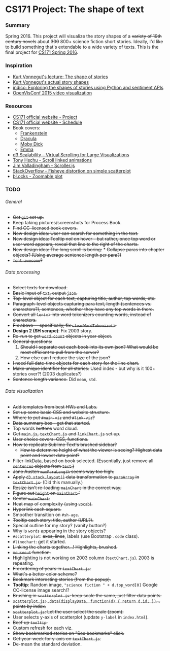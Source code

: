 CS171 Project: The shape of text
=======

### Summary

Spring 2016. This project will visualize the story shapes of a ~~variety of 19th century novels~~ about ~~300~~ 800+ science fiction short stories. Ideally, I'd like to build something that's extendable to a wide variety of texts. This is the final project for [CS171 Spring 2016](http://www.cs171.org/2016/). 


### Inspiration
* [Kurt Vonnegut's lecture: The shape of stories](https://www.youtube.com/watch?v=oP3c1h8v2ZQ)
* [Kurt Vonnegut's actual story shapes](http://visual.ly/kurt-vonnegut-shapes-stories-0)
* [indico: Exploring the shapes of stories using Python and sentiment APIs](https://indico.io/blog/plotlines/)
* [OpenVisConf 2015 video visualization](https://openvisconf.com/2015/#videos)

### Resources
* [CS171 official website - Project](http://www.cs171.org/2016/project/)
* [CS171 official website - Schedule](http://www.cs171.org/2016/schedule/)
* Book covers:
    * [Frankenstein](https://commons.wikimedia.org/wiki/File:CC_No_26_Frankenstein_2.JPG)
    * [Dracula](https://en.wikipedia.org/wiki/Dracula#/media/File:Dracula1st.jpeg)
    * [Moby Dick](https://en.wikipedia.org/wiki/File:Moby_Dick_p510_illustration.jpg)
    * [Emma](https://en.wikipedia.org/wiki/File:Emma_title_page_1909.jpg)
* [d3 Scalability – Virtual Scrolling for Large Visualizations](http://www.billdwhite.com/wordpress/2014/05/17/d3-scalability-virtual-scrolling-for-large-visualizations/)
* [Tony Hschu - Scroll linked animations](http://blog.tonyhschu.ca/post/49488608263/technical-write-up-scroll-linked-animations)
* [Jim Valladingham - Scroller.js](http://vallandingham.me/scroller.html)
* [StackOverflow - Fisheye distortion on simple scatterplot](https://stackoverflow.com/questions/23407421/d3-fisheye-distortion-on-simple-scatter-plot)
* [bl.ocks - Zoomable plot](http://bl.ocks.org/peterssonjonas/4a0e7cb8d23231243e0e)



### TODO

###### General
* ~~Get `git` set up.~~
* Keep taking pictures/screenshots for Process Book.
* ~~Find CC-licensed book covers.~~
* ~~New design idea: User can search for something in the text.~~
* ~~New design idea: Tooltip _not_ on hover - but rather, once top word or user word appears, reveal that line to the right of the charts.~~
* ~~New design idea: The long scroll is boring:~~
      * ~~Collapse paras into chapter objects? (Using average sentence length per para?)~~
* ~~`font-awesome`?~~


###### Data processing
* ~~Select texts for download.~~
* ~~Basic input of `txt`, output `json`.~~
* ~~Top-level object for each text, capturing title, author, top words, etc.~~
* ~~Paragraph-level objects capturing para text, length (sentences vs. characters?), sentences, whether they have any top words in there.~~
* ~~Convert all `len(x)` into word tokenizers counting words, instead of characters.~~
* ~~Fix above -- specifically, fix `cleanWordTokenize()`.~~ 
* **Design 2 (SH scrape)**: Fix 2003 story.
* ~~Re-run to get `word-count` objects in year object.~~
* ~~General questions:~~
    1. ~~Should I separate out each book into its own json? What would be most efficient to pull from the server?~~
    2. ~~How else can I reduce the size of the json?~~
* ~~I need full date-time objects for each story for the line chart.~~
* ~~Make unique identifier for all stories.~~ Used index - but why is it 100+ stories over?! (2003 duplicates?)
* ~~Sentence length variance.~~ Did `mean`, `std`.  

###### Data visualization
* ~~Add templates from best HWs and Labs.~~
* ~~Set up some basic CSS and website structure.~~
* ~~Where to put `#main-viz` and `#link-viz`?~~
* ~~Data summary box - get that started.~~
* Top words ~~buttons~~ word cloud. 
* ~~Get `main.js`, `textChart.js` and `linkChart.js` set up.~~
* ~~User choice covers: CSS, functions.~~ 
* ~~How to replicate Sublime Text's brushed sidebar?~~
    * ~~How to determine height of what the viewer is seeing? Highest data point and lowest data point?~~
* ~~Filter linkData, based on book selected. (Essentially, just remove all `sentences` objects from `text`.)~~
* ~~Jane Austen `maxParaLength` seems way too high.~~
* ~~Apply `d3.stack.layout()` data transformation to `paraArray` in `textChart.js`.~~ (Did this manually.)
* ~~Resize isn't re-loading `mainChart` in the correct way.~~
* ~~Figure out `height` on `mainChart`.`~~
* ~~Center `mainChart`.~~
* ~~Heat map of complexity (using `vocab`).~~
* ~~Hyperlink each square.~~
* Smoother transition on `#sh-age`. 
* ~~Tooltip each story: title, author (URL?).~~ 
* Special outline for my story? (vanity button?)
* Why is `words` appearing in the story objects?
* `#scatterplot`: ~~axes, lines~~, labels (use Bootstrap `.code` class).
* `#linechart`: get it started.
* ~~Linking the charts together...! Highlights, brushed.~~
* ~~`mouseout` function.~~
* Highlighting is not working on 2003 column (`textChart.js`). 2003 is repeating. 
* ~~Fix ordering of years in `textChart.js`.~~
* ~~What's a better color scheme?~~
* ~~Bookmark interesting stories (from the popup).~~ 
* **Tooltip**: Random image, `"science fiction " + d.top_word[0]` Google CC-license image search!?
* ~~Brushing in `scatterplot.js`: keep scale the same, just filter data points.~~
* ~~`scatterplot.js`: `.data(displayData, function(d) { return d.id; })`... points by index.~~
* ~~`scatterplot.js`: Let the user select the scale (zoom).~~
* User selects y-axis of scatterplot (update `y-label` in `index.html`). 
* ~~Beef up `tooltip`.~~
* Custom refresh for each viz.
* ~~Show bookmarked stories on "See bookmarks" click.~~
* ~~Get year-week for y-axis on `textChart.js`.~~ 
* De-mean the standard deviation.

